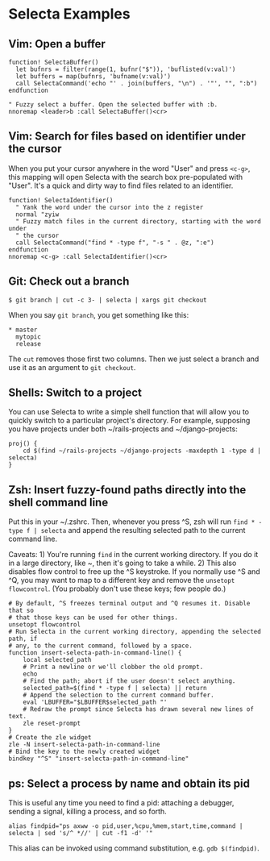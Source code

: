 # Selecta Examples

## Vim: Open a buffer

```vimscript
function! SelectaBuffer()
  let bufnrs = filter(range(1, bufnr("$")), 'buflisted(v:val)')
  let buffers = map(bufnrs, 'bufname(v:val)')
  call SelectaCommand('echo "' . join(buffers, "\n") . '"', "", ":b")
endfunction

" Fuzzy select a buffer. Open the selected buffer with :b.
nnoremap <leader>b :call SelectaBuffer()<cr>
```

## Vim: Search for files based on identifier under the cursor

When you put your cursor anywhere in the word "User" and press `<c-g>`, this
mapping will open Selecta with the search box pre-populated with "User". It's
a quick and dirty way to find files related to an identifier.

```vimscript
function! SelectaIdentifier()
  " Yank the word under the cursor into the z register
  normal "zyiw
  " Fuzzy match files in the current directory, starting with the word under
  " the cursor
  call SelectaCommand("find * -type f", "-s " . @z, ":e")
endfunction
nnoremap <c-g> :call SelectaIdentifier()<cr>
```

## Git: Check out a branch

```
$ git branch | cut -c 3- | selecta | xargs git checkout
```

When you say `git branch`, you get something like this:

```
* master
  mytopic
  release
```

The `cut` removes those first two columns. Then we just select a branch and use
it as an argument to `git checkout`.

## Shells: Switch to a project

You can use Selecta to write a simple shell function that will allow you to
quickly switch to a particular project's directory. For example, supposing you
have projects under both ~/rails-projects and ~/django-projects:

```shell
proj() {
    cd $(find ~/rails-projects ~/django-projects -maxdepth 1 -type d | selecta)
}
```

## Zsh: Insert fuzzy-found paths directly into the shell command line

Put this in your ~/.zshrc. Then, whenever you press ^S, zsh will run `find *
-type f | selecta` and append the resulting selected path to the current
command line.

Caveats: 1) You're running `find` in the current working directory. If you do
it in a large directory, like ~, then it's going to take a while. 2) This also
disables flow control to free up the ^S keystroke. If you normally use ^S and
^Q, you may want to map to a different key and remove the `unsetopt
flowcontrol`. (You probably don't use these keys; few people do.)

```shell
# By default, ^S freezes terminal output and ^Q resumes it. Disable that so
# that those keys can be used for other things.
unsetopt flowcontrol
# Run Selecta in the current working directory, appending the selected path, if
# any, to the current command, followed by a space.
function insert-selecta-path-in-command-line() {
    local selected_path
    # Print a newline or we'll clobber the old prompt.
    echo
    # Find the path; abort if the user doesn't select anything.
    selected_path=$(find * -type f | selecta) || return
    # Append the selection to the current command buffer.
    eval 'LBUFFER="$LBUFFER$selected_path "'
    # Redraw the prompt since Selecta has drawn several new lines of text.
    zle reset-prompt
}
# Create the zle widget
zle -N insert-selecta-path-in-command-line
# Bind the key to the newly created widget
bindkey "^S" "insert-selecta-path-in-command-line"
```

## ps: Select a process by name and obtain its pid

This is useful any time you need to find a pid: attaching a debugger, sending a
signal, killing a process, and so forth.

```shell
alias findpid="ps axww -o pid,user,%cpu,%mem,start,time,command | selecta | sed 's/^ *//' | cut -f1 -d' '"
```

This alias can be invoked using command substitution, e.g. `gdb $(findpid)`.
